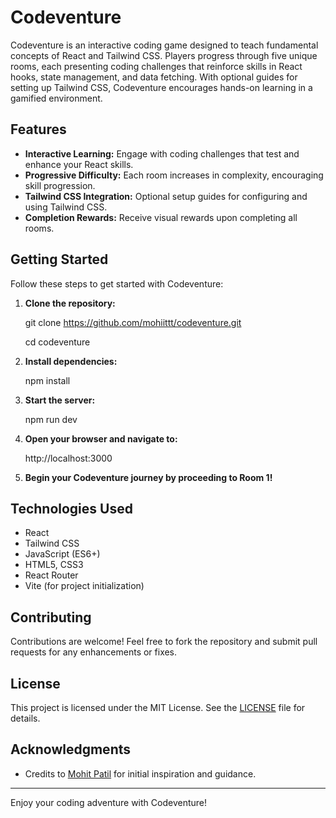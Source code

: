 # Codeventure

Codeventure is an interactive coding game designed to teach fundamental concepts of React and Tailwind CSS. Players progress through five unique rooms, each presenting coding challenges that reinforce skills in React hooks, state management, and data fetching. With optional guides for setting up Tailwind CSS, Codeventure encourages hands-on learning in a gamified environment.


## Features

- **Interactive Learning:** Engage with coding challenges that test and enhance your React skills.
- **Progressive Difficulty:** Each room increases in complexity, encouraging skill progression.
- **Tailwind CSS Integration:** Optional setup guides for configuring and using Tailwind CSS.
- **Completion Rewards:** Receive visual rewards upon completing all rooms.

## Getting Started

Follow these steps to get started with Codeventure:

1. **Clone the repository:**

    git clone https://github.com/mohiittt/codeventure.git

    cd codeventure


2. **Install dependencies:**

    npm install

3. **Start the server:**

    npm run dev


4. **Open your browser and navigate to:**


    http://localhost:3000


5. **Begin your Codeventure journey by proceeding to Room 1!**

## Technologies Used

- React
- Tailwind CSS
- JavaScript (ES6+)
- HTML5, CSS3
- React Router
- Vite (for project initialization)

## Contributing

Contributions are welcome! Feel free to fork the repository and submit pull requests for any enhancements or fixes.

## License

This project is licensed under the MIT License. See the [LICENSE](LICENSE) file for details.

## Acknowledgments

- Credits to [Mohit Patil](https://mohitp-portfolio.netlify.app/) for initial inspiration and guidance.

---

Enjoy your coding adventure with Codeventure!
